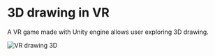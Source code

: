 # 3D drawing in VR

A VR game made with Unity engine allows user exploring 3D drawing.

![VR drawing 3D](https://i.ibb.co/s3Bj61H/3d-drawing.png)
